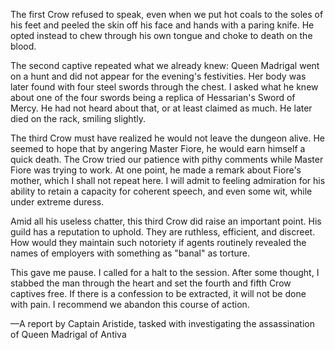 The first Crow refused to speak, even when we put hot coals to the soles of his feet and peeled the skin off his face and hands with a paring knife. He opted instead to chew through his own tongue and choke to death on the blood.

The second captive repeated what we already knew: Queen Madrigal went on a hunt and did not appear for the evening's festivities. Her body was later found with four steel swords through the chest. I asked what he knew about one of the four swords being a replica of Hessarian's Sword of Mercy. He had not heard about that, or at least claimed as much. He later died on the rack, smiling slightly.

The third Crow must have realized he would not leave the dungeon alive. He seemed to hope that by angering Master Fiore, he would earn himself a quick death. The Crow tried our patience with pithy comments while Master Fiore was trying to work. At one point, he made a remark about Fiore's mother, which I shall not repeat here. I will admit to feeling admiration for his ability to retain a capacity for coherent speech, and even some wit, while under extreme duress.

Amid all his useless chatter, this third Crow did raise an important point. His guild has a reputation to uphold. They are ruthless, efficient, and discreet. How would they maintain such notoriety if agents routinely revealed the names of employers with something as "banal" as torture.

This gave me pause. I called for a halt to the session. After some thought, I stabbed the man through the heart and set the fourth and fifth Crow captives free. If there is a confession to be extracted, it will not be done with pain. I recommend we abandon this course of action.

—A report by Captain Aristide, tasked with investigating the assassination of Queen Madrigal of Antiva
